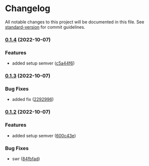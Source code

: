 # Changelog

All notable changes to this project will be documented in this file. See [standard-version](https://github.com/conventional-changelog/standard-version) for commit guidelines.

### [0.1.4](https://github.com/mateustech/wrapper-fetch-http/compare/v0.1.3...v0.1.4) (2022-10-07)


### Features

* added setup semver ([c5a44f6](https://github.com/mateustech/wrapper-fetch-http/commit/c5a44f6678565dc977d24a7df42a77ffdb58b527))

### [0.1.3](https://github.com/mateustech/wrapper-fetch-http/compare/v0.1.2...v0.1.3) (2022-10-07)


### Bug Fixes

* added fix ([2292996](https://github.com/mateustech/wrapper-fetch-http/commit/2292996596e2de3d5f8ca5b6db818d4660592eb2))

### [0.1.2](https://github.com/mateustech/wrapper-fetch-http/compare/v0.1.1...v0.1.2) (2022-10-07)


### Features

* added setup semver ([600c43e](https://github.com/mateustech/wrapper-fetch-http/commit/600c43ebc4f38ec81e286541a531e1a256abb266))


### Bug Fixes

* swr ([84fbfad](https://github.com/mateustech/wrapper-fetch-http/commit/84fbfadffdd4c791bb309628f5493b5067b10cc8))
